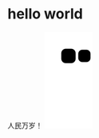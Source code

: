 # hello world
人民万岁！
![](https://raw.githubusercontent.com/AgoniGy/AgoniGy/main/assets/github-contribution-grid-snake.svg)
